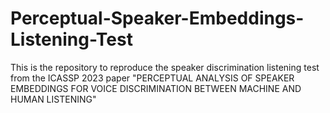 # Perceptual-Speaker-Embeddings-Listening-Test
This is the repository to reproduce the speaker discrimination listening test from the ICASSP 2023 paper "PERCEPTUAL ANALYSIS OF SPEAKER EMBEDDINGS FOR VOICE DISCRIMINATION BETWEEN MACHINE AND HUMAN LISTENING"
